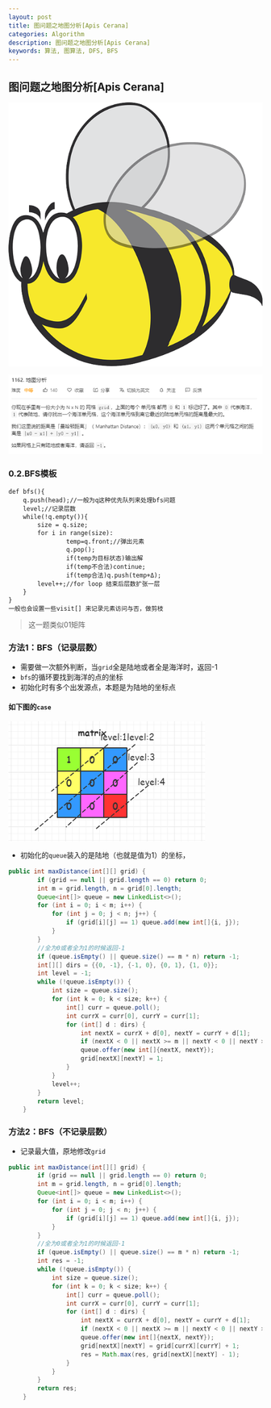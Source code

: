 ```yaml
---
layout: post
title: 图问题之地图分析[Apis Cerana] 
categories: Algorithm
description: 图问题之地图分析[Apis Cerana]
keywords: 算法, 图算法, DFS, BFS
---
```


## 图问题之地图分析[Apis Cerana]

![Apis Cerana](/images/posts/algorithm/dfs_bfs/map/bumblebee-151708_640.png)



![image-20200826100336963](/images/posts/algorithm/dfs_bfs/map/image-20200826100336963.png)

### 0.2.BFS模板

```pyhton
def bfs(){
    q.push(head);//一般为q这种优先队列来处理bfs问题
    level;//记录层数
    while(!q.empty()){
		size = q.size;
        for i in range(size):
                temp=q.front;//弹出元素
                q.pop(); 
                if(temp为目标状态)输出解 
                if(temp不合法)continue;
                if(temp合法)q.push(temp+Δ);
        level++;//for loop 结束后层数扩张一层
    }
}
一般也会设置一些visit[] 来记录元素访问与否，做剪枝
```





> 这一题类似01矩阵

### 方法1：BFS（记录层数）

- 需要做一次额外判断，当`grid`全是陆地或者全是海洋时，返回-1
- `bfs`的循环要找到海洋的点的坐标
- 初始化时有多个出发源点，本题是为陆地的坐标点

#### 如下图的`case`

![image-20200826093500697](/images/posts/algorithm/dfs_bfs/map/image-20200826093500697.png)

- 初始化的`queue`装入的是陆地（也就是值为1）的坐标，

```java
public int maxDistance(int[][] grid) {
        if (grid == null || grid.length == 0) return 0;
        int m = grid.length, n = grid[0].length;
        Queue<int[]> queue = new LinkedList<>();
        for (int i = 0; i < m; i++) {
            for (int j = 0; j < n; j++) {
                if (grid[i][j] == 1) queue.add(new int[]{i, j});
            }
        }
        //全为0或者全为1的时候返回-1
        if (queue.isEmpty() || queue.size() == m * n) return -1;
        int[][] dirs = {{0, -1}, {-1, 0}, {0, 1}, {1, 0}};        
        int level = -1;
        while (!queue.isEmpty()) {
            int size = queue.size();
            for (int k = 0; k < size; k++) {
                int[] curr = queue.poll();
                int currX = curr[0], currY = curr[1];
                for (int[] d : dirs) {
                    int nextX = currX + d[0], nextY = currY + d[1];
                    if (nextX < 0 || nextX >= m || nextY < 0 || nextY >= n || grid[nextX][nextY] == 1) continue;
                    queue.offer(new int[]{nextX, nextY});
                    grid[nextX][nextY] = 1;
                }
            }
            level++;
        }
        return level;
    }
```

### 方法2：BFS（不记录层数）

- 记录最大值，原地修改`grid`

```java
public int maxDistance(int[][] grid) {
        if (grid == null || grid.length == 0) return 0;
        int m = grid.length, n = grid[0].length;
        Queue<int[]> queue = new LinkedList<>();
        for (int i = 0; i < m; i++) {
            for (int j = 0; j < n; j++) {
                if (grid[i][j] == 1) queue.add(new int[]{i, j});
            }
        }
        //全为0或者全为1的时候返回-1
        if (queue.isEmpty() || queue.size() == m * n) return -1;
        int res = -1;
        while (!queue.isEmpty()) {
            int size = queue.size();
            for (int k = 0; k < size; k++) {
                int[] curr = queue.poll();
                int currX = curr[0], currY = curr[1];
                for (int[] d : dirs) {
                    int nextX = currX + d[0], nextY = currY + d[1];
                    if (nextX < 0 || nextX >= m || nextY < 0 || nextY >= n || grid[nextX][nextY] != 0) continue;
                    queue.offer(new int[]{nextX, nextY});
                    grid[nextX][nextY] = grid[currX][currY] + 1;
                    res = Math.max(res, grid[nextX][nextY] - 1);
                }
            }
        }
        return res;
    }

```











































